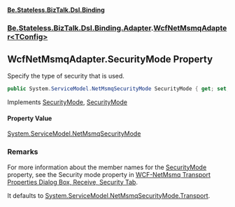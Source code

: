 #### [Be.Stateless.BizTalk.Dsl.Binding](README.md 'README')
### [Be.Stateless.BizTalk.Dsl.Binding.Adapter](Be.Stateless.BizTalk.Dsl.Binding.Adapter.md 'Be.Stateless.BizTalk.Dsl.Binding.Adapter').[WcfNetMsmqAdapter&lt;TConfig&gt;](WcfNetMsmqAdapter_TConfig_.md 'Be.Stateless.BizTalk.Dsl.Binding.Adapter.WcfNetMsmqAdapter<TConfig>')

## WcfNetMsmqAdapter<TConfig>.SecurityMode Property

Specify the type of security that is used.

```csharp
public System.ServiceModel.NetMsmqSecurityMode SecurityMode { get; set; }
```

Implements [SecurityMode](IAdapterConfigSecurityMode_T_.SecurityMode.md 'Be.Stateless.BizTalk.Dsl.Binding.Adapter.IAdapterConfigSecurityMode<T>.SecurityMode'), [SecurityMode](https://docs.microsoft.com/en-us/dotnet/api/Microsoft.BizTalk.Adapter.Wcf.Config.IAdapterConfigNetMsmqSecurity.SecurityMode 'Microsoft.BizTalk.Adapter.Wcf.Config.IAdapterConfigNetMsmqSecurity.SecurityMode')

#### Property Value
[System.ServiceModel.NetMsmqSecurityMode](https://docs.microsoft.com/en-us/dotnet/api/System.ServiceModel.NetMsmqSecurityMode 'System.ServiceModel.NetMsmqSecurityMode')

### Remarks

For more information about the member names for the [SecurityMode](WcfNetMsmqAdapter_TConfig_.SecurityMode.md 'Be.Stateless.BizTalk.Dsl.Binding.Adapter.WcfNetMsmqAdapter<TConfig>.SecurityMode') property, see the Security mode
property in [WCF-NetMsmq
            Transport Properties Dialog Box, Receive, Security Tab](https://docs.microsoft.com/en-us/biztalk/core/technical-reference/wcf-netmsmq-transport-properties-dialog-box-receive-security-tab 'https://docs.microsoft.com/en-us/biztalk/core/technical-reference/wcf-netmsmq-transport-properties-dialog-box-receive-security-tab').

It defaults to [System.ServiceModel.NetMsmqSecurityMode.Transport](https://docs.microsoft.com/en-us/dotnet/api/System.ServiceModel.NetMsmqSecurityMode.Transport 'System.ServiceModel.NetMsmqSecurityMode.Transport').